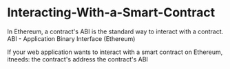 # Interacting-With-a-Smart-Contract

In Ethereum, a contract's ABI is the standard way to interact with a contract.
ABI - Application Binary Interface (Ethereum)

If your web application wants to interact with a smart contract on Ethereum,
itneeds: the contract's address the contract's ABI
